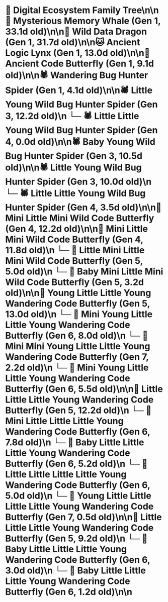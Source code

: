 # 🌳 Digital Ecosystem Family Tree\n\n🐋 Mysterious Memory Whale (Gen 1, 33.1d old)\n\n🐉 Wild Data Dragon (Gen 1, 31.7d old)\n\n🐱 Ancient Logic Lynx (Gen 1, 13.0d old)\n\n🦋 Ancient Code Butterfly (Gen 1, 9.1d old)\n\n🕷️ Wandering Bug Hunter Spider (Gen 1, 4.1d old)\n\n🕷️ Little Young Wild Bug Hunter Spider (Gen 3, 12.2d old)\n  └─ 🕷️ Little Little Young Wild Bug Hunter Spider (Gen 4, 0.0d old)\n\n🕷️ Baby Young Wild Bug Hunter Spider (Gen 3, 10.5d old)\n\n🕷️ Little Young Wild Bug Hunter Spider (Gen 3, 10.0d old)\n  └─ 🕷️ Little Little Young Wild Bug Hunter Spider (Gen 4, 3.5d old)\n\n🦋 Mini Little Mini Wild Code Butterfly (Gen 4, 12.2d old)\n\n🦋 Mini Little Mini Wild Code Butterfly (Gen 4, 11.8d old)\n  └─ 🦋 Little Mini Little Mini Wild Code Butterfly (Gen 5, 5.0d old)\n  └─ 🦋 Baby Mini Little Mini Wild Code Butterfly (Gen 5, 3.2d old)\n\n🦋 Young Little Little Young Wandering Code Butterfly (Gen 5, 13.0d old)\n  └─ 🦋 Mini Young Little Little Young Wandering Code Butterfly (Gen 6, 8.0d old)\n    └─ 🦋 Mini Mini Young Little Little Young Wandering Code Butterfly (Gen 7, 2.2d old)\n  └─ 🦋 Mini Young Little Little Young Wandering Code Butterfly (Gen 6, 5.5d old)\n\n🦋 Little Little Little Young Wandering Code Butterfly (Gen 5, 12.2d old)\n  └─ 🦋 Mini Little Little Little Young Wandering Code Butterfly (Gen 6, 7.8d old)\n  └─ 🦋 Baby Little Little Little Young Wandering Code Butterfly (Gen 6, 5.2d old)\n  └─ 🦋 Little Little Little Little Young Wandering Code Butterfly (Gen 6, 5.0d old)\n    └─ 🦋 Young Little Little Little Little Young Wandering Code Butterfly (Gen 7, 0.5d old)\n\n🦋 Little Little Little Young Wandering Code Butterfly (Gen 5, 9.2d old)\n  └─ 🦋 Baby Little Little Little Young Wandering Code Butterfly (Gen 6, 3.0d old)\n  └─ 🦋 Baby Little Little Little Young Wandering Code Butterfly (Gen 6, 1.2d old)\n\n